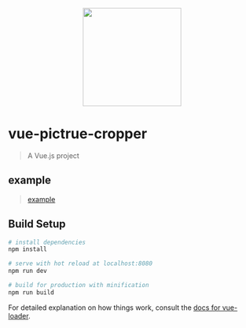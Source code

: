<p align="center">
  <img width="200" src="https://raw.githubusercontent.com/lyuanshen/vue-pictrue-cropper/c3d29b471152f2e3a703708d9938bac319348433/src/assets/logo.svg">
</p>

# vue-pictrue-cropper

> A Vue.js project

## example

> [example](https://lyuanshen.github.io/vue-pictrue-cropper/)

## Build Setup

``` bash
# install dependencies
npm install

# serve with hot reload at localhost:8080
npm run dev

# build for production with minification
npm run build
```

For detailed explanation on how things work, consult the [docs for vue-loader](http://vuejs.github.io/vue-loader).
